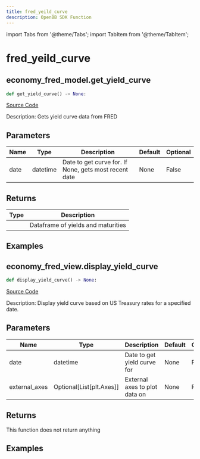 ```yaml
---
title: fred_yeild_curve
description: OpenBB SDK Function
---
```


import Tabs from '@theme/Tabs';
import TabItem from '@theme/TabItem';

# fred_yeild_curve

<Tabs>
<TabItem value="model" label="Model" default>

## economy_fred_model.get_yield_curve

```python title='openbb_terminal/decorators.py'
def get_yield_curve() -> None:
```
[Source Code](https://github.com/OpenBB-finance/OpenBBTerminal/tree/main/openbb_terminal/decorators.py#L251)

Description: Gets yield curve data from FRED

## Parameters

| Name | Type | Description | Default | Optional |
| ---- | ---- | ----------- | ------- | -------- |
| date | datetime | Date to get curve for.  If None, gets most recent date | None | False |

## Returns

| Type | Description |
| ---- | ----------- |
|  | Dataframe of yields and maturities |

## Examples



</TabItem>
<TabItem value="view" label="View">

## economy_fred_view.display_yield_curve

```python title='openbb_terminal/decorators.py'
def display_yield_curve() -> None:
```
[Source Code](https://github.com/OpenBB-finance/OpenBBTerminal/tree/main/openbb_terminal/decorators.py#L177)

Description: Display yield curve based on US Treasury rates for a specified date.

## Parameters

| Name | Type | Description | Default | Optional |
| ---- | ---- | ----------- | ------- | -------- |
| date | datetime | Date to get yield curve for | None | False |
| external_axes | Optional[List[plt.Axes]] | External axes to plot data on | None | False |

## Returns

This function does not return anything

## Examples



</TabItem>
</Tabs>